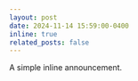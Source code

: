 ```yaml
---
layout: post
date: 2024-11-14 15:59:00-0400
inline: true
related_posts: false
---
```


A simple inline announcement.
